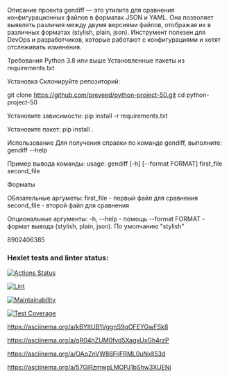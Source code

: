 Описание проекта
gendiff — это утилита для сравнения конфигурационных файлов в форматах JSON и YAML. Она позволяет выявлять различия между двумя версиями файлов, отображая их в различных форматах (stylish, plain, json). Инструмент полезен для DevOps и разработчиков, которые работают с конфигурациями и хотят отслеживать изменения.

Требования
Python 3.8 или выше
Установленные пакеты из requirements.txt


Установка
Склонируйте репозиторий:

git clone https://github.com/preveed/python-project-50.git
cd python-project-50

Установите зависимости:
pip install -r requirements.txt

Установите пакет:
pip install .

Использование
Для получения справки по команде gendiff, выполните:
gendiff --help

Пример вывода команды:
usage: gendiff [-h] [--format FORMAT] first_file second_file

Форматы

ОБязательные аргуметы:
  first_file - первый файл для сравнения
  second_file - второй файл для сравнения

Опциональные аргументы:
  -h, --help - помощь
  --format FORMAT - формат вывода (stylish, plain, json). По умолчанию "stylish"


8902406385
### Hexlet tests and linter status:
[![Actions Status](https://github.com/preveed/python-project-50/actions/workflows/hexlet-check.yml/badge.svg)](https://github.com/preveed/python-project-50/actions)

[![Lint](https://github.com/preveed/python-project-50/actions/workflows/lint.yml/badge.svg)](https://github.com/preveed/python-project-50/actions/workflows/lint.yml)

[![Maintainability](https://api.codeclimate.com/v1/badges/cbd289789735481c0f2b/maintainability)](https://codeclimate.com/github/preveed/python-project-50/maintainability)

[![Test Coverage](https://api.codeclimate.com/v1/badges/cbd289789735481c0f2b/test_coverage)](https://codeclimate.com/github/preveed/python-project-50/test_coverage)

https://asciinema.org/a/kBYItUB1VggnS9qOFEYGwFSk8

https://asciinema.org/a/qR04hZUM0fvd5XagxUxGh4rzP

https://asciinema.org/a/OAoZnVW86FjiFRML0uNxIl53d

https://asciinema.org/a/57GlRzmwpLMOPJ1bShw3XUENj